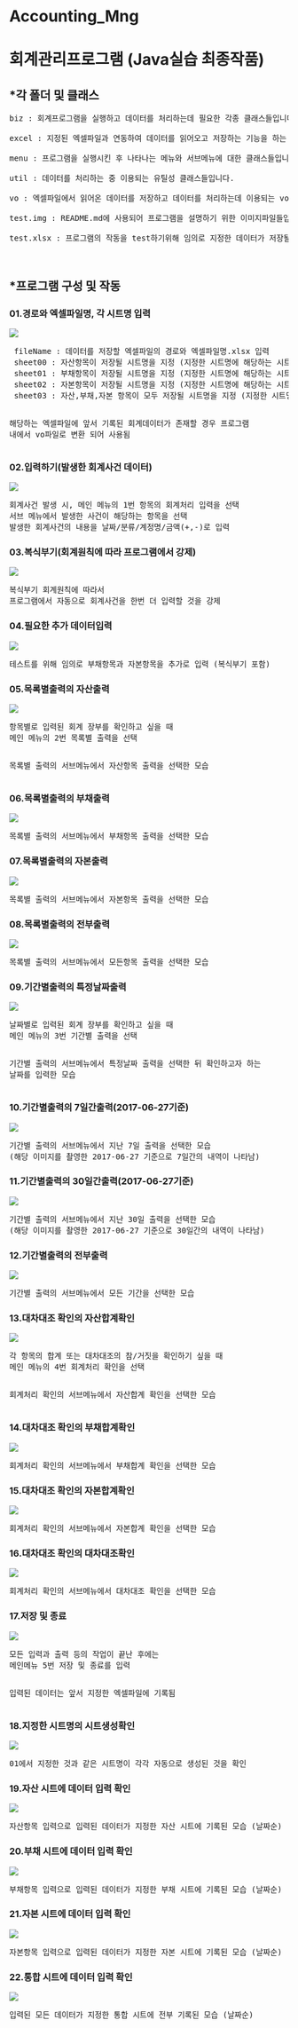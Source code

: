 # Accounting_Mng
<h1>회계관리프로그램 (Java실습 최종작품)</h1>

<h2>*각 폴더 및 클래스</h2>

<pre>
biz : 회계프로그램을 실행하고 데이터를 처리하는데 필요한 각종 클래스들입니다.

excel : 지정된 엑셀파일과 연동하여 데이터를 읽어오고 저장하는 기능을 하는 클래스들입니다.

menu : 프로그램을 실행시킨 후 나타나는 메뉴와 서브메뉴에 대한 클래스들입니다.

util : 데이터를 처리하는 중 이용되는 유틸성 클래스들입니다.

vo : 엑셀파일에서 읽어온 데이터를 저장하고 데이터를 처리하는데 이용되는 vo클래스들입니다.

test.img : README.md에 사용되어 프로그램을 설명하기 위한 이미지파일들입니다.

test.xlsx : 프로그램의 작동을 test하기위해 임의로 지정한 데이터가 저장될 엑셀파일입니다.
</pre>
<br>



<h2>*프로그램 구성 및 작동</h2>

<h3>01.경로와 엑셀파일명, 각 시트명 입력</h3>
<img src="test.img/01.경로와 엑셀파일명, 각 시트명 입력.jpg"><br>
<pre>
 fileName : 데이터를 저장할 엑셀파일의 경로와 엑셀파일명.xlsx 입력
 sheet00 : 자산항목이 저장될 시트명을 지정 (지정한 시트명에 해당하는 시트가 없을 경우 자동 생성)
 sheet01 : 부채항목이 저장될 시트명을 지정 (지정한 시트명에 해당하는 시트가 없을 경우 자동 생성)
 sheet02 : 자본항목이 저장될 시트명을 지정 (지정한 시트명에 해당하는 시트가 없을 경우 자동 생성)
 sheet03 : 자산,부채,자본 항목이 모두 저장될 시트명을 지정 (지정한 시트명에 해당하는 시트가 없을 경우 자동 생성)

 해당하는 엑셀파일에 앞서 기록된 회계데이터가 존재할 경우 프로그램 내에서 vo파일로 변환 되어 사용됨
</pre>


<h3>02.입력하기(발생한 회계사건 데이터)</h3>
<img src="test.img/02.입력하기(발생한 회계사건 데이터).jpg"><br>
<pre>
회계사건 발생 시, 메인 메뉴의 1번 항목의 회계처리 입력을 선택
서브 메뉴에서 발생한 사건이 해당하는 항목을 선택
발생한 회계사건의 내용을 날짜/분류/계정명/금액(+,-)로 입력
</pre>


<h3>03.복식부기(회계원칙에 따라 프로그램에서 강제)</h3>
<img src="test.img/03.복식부기(회계원칙에 따라 프로그램에서 강제).jpg"><br>
<pre>
복식부기 회계원칙에 따라서
프로그램에서 자동으로 회계사건을 한번 더 입력할 것을 강제
</pre>


<h3>04.필요한 추가 데이터입력</h3>
<img src="test.img/04.필요한 추가 데이터입력.jpg"><br>
<pre>
테스트를 위해 임의로 부채항목과 자본항목을 추가로 입력 (복식부기 포함)
</pre>


<h3>05.목록별출력의 자산출력</h3>
<img src="test.img/05.목록별출력의 자산출력.jpg"><br>
<pre>
항목별로 입력된 회계 장부를 확인하고 싶을 때 
메인 메뉴의 2번 목록별 출력을 선택

목록별 출력의 서브메뉴에서 자산항목 출력을 선택한 모습
</pre>


<h3>06.목록별출력의 부채출력</h3>
<img src="test.img/06.목록별출력의 부채출력.jpg"><br>
<pre>
목록별 출력의 서브메뉴에서 부채항목 출력을 선택한 모습
</pre>


<h3>07.목록별출력의 자본출력</h3>
<img src="test.img/07.목록별출력의 자본출력.jpg"><br>
<pre>
목록별 출력의 서브메뉴에서 자본항목 출력을 선택한 모습
</pre>


<h3>08.목록별출력의 전부출력</h3>
<img src="test.img/08.목록별출력의 전부출력.jpg"><br>
<pre>
목록별 출력의 서브메뉴에서 모든항목 출력을 선택한 모습
</pre>


<h3>09.기간별출력의 특정날짜출력</h3>
<img src="test.img/09.기간별출력의 특정날짜출력.jpg"><br>
<pre>
날짜별로 입력된 회계 장부를 확인하고 싶을 때 
메인 메뉴의 3번 기간별 출력을 선택

기간별 출력의 서브메뉴에서 특정날짜 출력을 선택한 뒤
확인하고자 하는 날짜를 입력한 모습
</pre>


<h3>10.기간별출력의 7일간출력(2017-06-27기준)</h3>
<img src="test.img/10.기간별출력의 7일간출력(2017-06-27기준).jpg"><br>
<pre>
기간별 출력의 서브메뉴에서 지난 7일 출력을 선택한 모습
(해당 이미지를 촬영한 2017-06-27 기준으로 7일간의 내역이 나타남)
</pre>


<h3>11.기간별출력의 30일간출력(2017-06-27기준)</h3>
<img src="test.img/11.기간별출력의 30일간출력(2017-06-27기준).jpg"><br>
<pre>
기간별 출력의 서브메뉴에서 지난 30일 출력을 선택한 모습
(해당 이미지를 촬영한 2017-06-27 기준으로 30일간의 내역이 나타남)
</pre>


<h3>12.기간별출력의 전부출력</h3>
<img src="test.img/12.기간별출력의 전부출력.jpg"><br>
<pre>
기간별 출력의 서브메뉴에서 모든 기간을 선택한 모습
</pre>


<h3>13.대차대조 확인의 자산합계확인</h3>
<img src="test.img/13.대차대조 확인의 자산합계확인.jpg"><br>
<pre>
각 항목의 합계 또는 대차대조의 참/거짓을 확인하기 싶을 때
메인 메뉴의 4번 회계처리 확인을 선택

회계처리 확인의 서브메뉴에서 자산합계 확인을 선택한 모습
</pre>


<h3>14.대차대조 확인의 부채합계확인</h3>
<img src="test.img/14.대차대조 확인의 부채합계확인.jpg"><br>
<pre>
회계처리 확인의 서브메뉴에서 부채합계 확인을 선택한 모습
</pre>


<h3>15.대차대조 확인의 자본합계확인</h3>
<img src="test.img/15.대차대조 확인의 자본합계확인.jpg"><br>
<pre>
회계처리 확인의 서브메뉴에서 자본합계 확인을 선택한 모습
</pre>


<h3>16.대차대조 확인의 대차대조확인</h3>
<img src="test.img/16.대차대조 확인의 대차대조확인.jpg"><br>
<pre>
회계처리 확인의 서브메뉴에서 대차대조 확인을 선택한 모습
</pre>


<h3>17.저장 및 종료</h3>
<img src="test.img/17.저장 및 종료.jpg"><br>
<pre>
모든 입력과 출력 등의 작업이 끝난 후에는
메인메뉴 5번 저장 및 종료를 입력

입력된 데이터는 앞서 지정한 엑셀파일에 기록됨
</pre>


<h3>18.지정한 시트명의 시트생성확인</h3>
<img src="test.img/18.지정한 시트명의 시트생성확인.jpg"><br>
<pre>
01에서 지정한 것과 같은 시트명이 각각 자동으로 생성된 것을 확인
</pre>


<h3>19.자산 시트에 데이터 입력 확인</h3>
<img src="test.img/19.자산 시트에 데이터 입력 확인.jpg"><br>
<pre>
자산항목 입력으로 입력된 데이터가 지정한 자산 시트에 기록된 모습 (날짜순)
</pre>


<h3>20.부채 시트에 데이터 입력 확인</h3>
<img src="test.img/20.부채 시트에 데이터 입력 확인.jpg"><br>
<pre>
부채항목 입력으로 입력된 데이터가 지정한 부채 시트에 기록된 모습 (날짜순)
</pre>


<h3>21.자본 시트에 데이터 입력 확인</h3>
<img src="test.img/21.자본 시트에 데이터 입력 확인.jpg"><br>
<pre>
자본항목 입력으로 입력된 데이터가 지정한 자본 시트에 기록된 모습 (날짜순)
</pre>


<h3>22.통합 시트에 데이터 입력 확인</h3>
<img src="test.img/22.통합 시트에 데이터 입력 확인.jpg"><br>
<pre>
입력된 모든 데이터가 지정한 통합 시트에 전부 기록된 모습 (날짜순)
</pre>
















